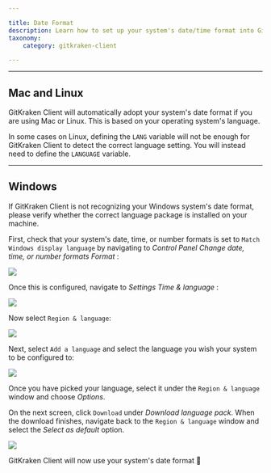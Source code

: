 ```yaml
---

title: Date Format
description: Learn how to set up your system's date/time format into GitKraken Client.
taxonomy:
    category: gitkraken-client

---
```


***
## Mac and Linux
GitKraken Client will automatically adopt your system's date format if you are using Mac or Linux. This is based on your operating system's language.

In some cases on Linux, defining the `LANG` variable will not be enough for GitKraken Client to detect the correct language setting. You will instead need to define the `LANGUAGE` variable.

***
## Windows
If GitKraken Client is not recognizing your Windows system's date format, please verify whether the correct language package is installed on your machine.

First, check that your system's date, time, or number formats is set to `Match Windows display language` by navigating to <em class="context-menu"> Control Panel <i class="fa fa-caret-right"></i> Change date, time, or number formats <i class="fa fa-caret-right"></i> Format </em>:


<img src="/wp-content/uploads/formatSetting.png" srcset="/wp-content/uploads/formatSetting@2x.png 2x" class="img-responsive center img-bordered">

Once this is configured, navigate to <em class="context-menu"> Settings <i class="fa fa-caret-right"></i> Time & language </em>:

<img src="/wp-content/uploads/time-language.png" srcset="/wp-content/uploads/time-language@2x.png 2x" class="img-responsive center img-bordered">

Now select `Region & language`:

<img src="/wp-content/uploads/region-language.png" srcset="/wp-content/uploads/region-language@2x.png 2x" class="img-responsive center img-bordered">

Next, select `Add a language` and select the language you wish your system to be configured to:

<img src="/wp-content/uploads/add-language.png" srcset="/wp-content/uploads/add-language@2x.png 2x" class="img-responsive center img-bordered">

Once you have picked your language, select it under the `Region & language` window and choose _Options_.

On the next screen, click `Download` under _Download language pack_. When the download finishes, navigate back to the `Region & language` window and select the _Select as default_ option.

<img src="/wp-content/uploads/set-language.png" srcset="/wp-content/uploads/set-language@2x.png 2x" class="img-responsive center img-bordered">

GitKraken Client will now use your system's date format 🎉

